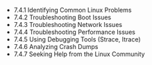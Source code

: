 

- 7.4.1 Identifying Common Linux Problems
- 7.4.2 Troubleshooting Boot Issues
- 7.4.3 Troubleshooting Network Issues
- 7.4.4 Troubleshooting Performance Issues
- 7.4.5 Using Debugging Tools (Strace, Itrace)
- 7.4.6 Analyzing Crash Dumps
- 7.4.7 Seeking Help from the Linux Community